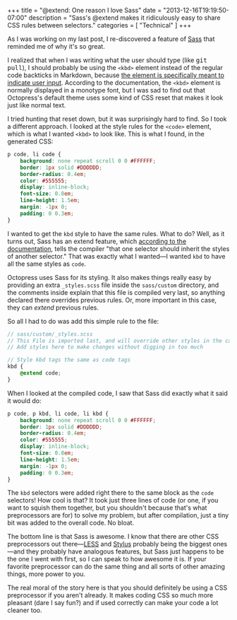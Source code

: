 +++
title = "@extend: One reason I love Sass"
date = "2013-12-16T19:19:50-07:00"
description = "Sass's @extend makes it ridiculously easy to share CSS rules between selectors."
categories = [ "Technical" ]
+++

As I was working on my last post, I re-discovered a feature of [Sass](http://sass-lang.com) that
reminded me of why it's so great.

<!--more-->

I realized that when I was writing what the user should type (like <kbd>git pull</kbd>),
I should probably be using the `<kbd>` element instead of the regular code
backticks in Markdown, because [the element is specifically meant to indicate user input](http://devdocs.io/html/element/kbd).
According to the documentation, the `<kbd>` element is normally displayed in a
monotype font, but I was sad to find out that Octopress's default theme uses
some kind of CSS reset that makes it look just like normal text.

I tried hunting that reset down, but it was surprisingly hard to find. So I took
a different approach. I looked at the style rules for the `<code>` element, which
is what I wanted `<kbd>` to look like. This is what I found, in the generated
CSS:

```css
p code, li code {
    background: none repeat scroll 0 0 #FFFFFF;
    border: 1px solid #DDDDDD;
    border-radius: 0.4em;
    color: #555555;
    display: inline-block;
    font-size: 0.8em;
    line-height: 1.5em;
    margin: -1px 0;
    padding: 0 0.3em;
}
```

I wanted to get the `kbd` style to have the same rules. What to do? Well, as it
turns out, Sass has an extend feature, which [according to the documentation](http://devdocs.io/sass/index#extend),
tells the compiler "that one selector should inherit the styles of another
selector." That was exactly what I wanted—I wanted `kbd` to have all the same
styles as `code`.

Octopress uses Sass for its styling. It also makes things really easy by providing
an extra `_styles.scss` file inside the `sass/custom` directory, and the comments
inside explain that this file is compiled very last, so anything declared there
overrides previous rules. Or, more important in this case, they can *extend*
previous rules.

So all I had to do was add this simple rule to the file:

```scss
// sass/custom/_styles.scss
// This File is imported last, and will override other styles in the cascade
// Add styles here to make changes without digging in too much

// Style kbd tags the same as code tags
kbd {
	@extend code;
}
```

When I looked at the compiled code, I saw that Sass did exactly what it said
it would do:

```css
p code, p kbd, li code, li kbd {
    background: none repeat scroll 0 0 #FFFFFF;
    border: 1px solid #DDDDDD;
    border-radius: 0.4em;
    color: #555555;
    display: inline-block;
    font-size: 0.8em;
    line-height: 1.5em;
    margin: -1px 0;
    padding: 0 0.3em;
}
```

The `kbd` selectors were added right there to the same block as the `code`
selectors! How cool is that? It took just three lines of code (or one, if you
want to squish them together, but you shouldn't because that's what preprocessors
are for) to solve my problem, but after compilation, just a tiny bit was added
to the overall code. No bloat.

The bottom line is that Sass is awesome. I know that there are other CSS
preprocessors out there—[LESS](http://lesscss.org/) and [Stylus](http://learnboost.github.io/stylus/) probably being the biggest ones—and
they probably have analogous features, but Sass just happens to be the one I
went with first, so I can speak to how awesome it is. If your favorite
preprocessor can do the same thing and all sorts of other amazing things, more
power to you.

The real moral of the story here is that you should definitely be using a CSS
preprocessor if you aren't already. It makes coding CSS so much more pleasant
(dare I say fun?) and if used correctly can make your code a lot cleaner too.
